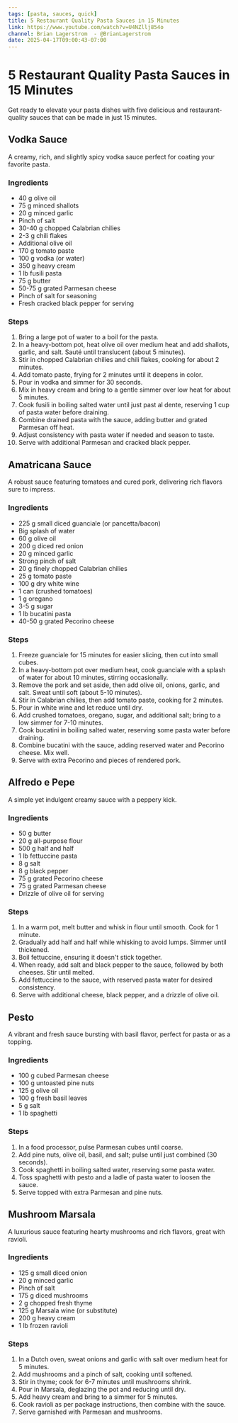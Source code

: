 ```yaml
---
tags: [pasta, sauces, quick]
title: 5 Restaurant Quality Pasta Sauces in 15 Minutes
link: https://www.youtube.com/watch?v=U4NZllj854o
channel: Brian Lagerstrom  - @BrianLagerstrom
date: 2025-04-17T09:00:43-07:00
---
```


# 5 Restaurant Quality Pasta Sauces in 15 Minutes
Get ready to elevate your pasta dishes with five delicious and restaurant-quality sauces that can be made in just 15 minutes. 

## Vodka Sauce
A creamy, rich, and slightly spicy vodka sauce perfect for coating your favorite pasta.

### Ingredients
- 40 g olive oil
- 75 g minced shallots
- 20 g minced garlic
- Pinch of salt
- 30-40 g chopped Calabrian chilies
- 2-3 g chili flakes
- Additional olive oil
- 170 g tomato paste
- 100 g vodka (or water)
- 350 g heavy cream
- 1 lb fusili pasta
- 75 g butter
- 50-75 g grated Parmesan cheese
- Pinch of salt for seasoning
- Fresh cracked black pepper for serving

### Steps
1. Bring a large pot of water to a boil for the pasta.
2. In a heavy-bottom pot, heat olive oil over medium heat and add shallots, garlic, and salt. Sauté until translucent (about 5 minutes).
3. Stir in chopped Calabrian chilies and chili flakes, cooking for about 2 minutes.
4. Add tomato paste, frying for 2 minutes until it deepens in color.
5. Pour in vodka and simmer for 30 seconds.
6. Mix in heavy cream and bring to a gentle simmer over low heat for about 5 minutes.
7. Cook fusili in boiling salted water until just past al dente, reserving 1 cup of pasta water before draining.
8. Combine drained pasta with the sauce, adding butter and grated Parmesan off heat.
9. Adjust consistency with pasta water if needed and season to taste.
10. Serve with additional Parmesan and cracked black pepper.

## Amatricana Sauce
A robust sauce featuring tomatoes and cured pork, delivering rich flavors sure to impress.

### Ingredients
- 225 g small diced guanciale (or pancetta/bacon)
- Big splash of water
- 60 g olive oil
- 200 g diced red onion
- 20 g minced garlic
- Strong pinch of salt
- 20 g finely chopped Calabrian chilies
- 25 g tomato paste
- 100 g dry white wine
- 1 can (crushed tomatoes)
- 1 g oregano
- 3-5 g sugar
- 1 lb bucatini pasta
- 40-50 g grated Pecorino cheese

### Steps
1. Freeze guanciale for 15 minutes for easier slicing, then cut into small cubes.
2. In a heavy-bottom pot over medium heat, cook guanciale with a splash of water for about 10 minutes, stirring occasionally.
3. Remove the pork and set aside, then add olive oil, onions, garlic, and salt. Sweat until soft (about 5-10 minutes).
4. Stir in Calabrian chilies, then add tomato paste, cooking for 2 minutes.
5. Pour in white wine and let reduce until dry.
6. Add crushed tomatoes, oregano, sugar, and additional salt; bring to a low simmer for 7-10 minutes.
7. Cook bucatini in boiling salted water, reserving some pasta water before draining.
8. Combine bucatini with the sauce, adding reserved water and Pecorino cheese. Mix well.
9. Serve with extra Pecorino and pieces of rendered pork.

## Alfredo e Pepe
A simple yet indulgent creamy sauce with a peppery kick.

### Ingredients
- 50 g butter
- 20 g all-purpose flour
- 500 g half and half
- 1 lb fettuccine pasta
- 8 g salt
- 8 g black pepper
- 75 g grated Pecorino cheese
- 75 g grated Parmesan cheese
- Drizzle of olive oil for serving

### Steps
1. In a warm pot, melt butter and whisk in flour until smooth. Cook for 1 minute.
2. Gradually add half and half while whisking to avoid lumps. Simmer until thickened.
3. Boil fettuccine, ensuring it doesn't stick together.
4. When ready, add salt and black pepper to the sauce, followed by both cheeses. Stir until melted.
5. Add fettuccine to the sauce, with reserved pasta water for desired consistency.
6. Serve with additional cheese, black pepper, and a drizzle of olive oil.

## Pesto
A vibrant and fresh sauce bursting with basil flavor, perfect for pasta or as a topping.

### Ingredients
- 100 g cubed Parmesan cheese
- 100 g untoasted pine nuts
- 125 g olive oil
- 100 g fresh basil leaves
- 5 g salt
- 1 lb spaghetti

### Steps
1. In a food processor, pulse Parmesan cubes until coarse.
2. Add pine nuts, olive oil, basil, and salt; pulse until just combined (30 seconds).
3. Cook spaghetti in boiling salted water, reserving some pasta water.
4. Toss spaghetti with pesto and a ladle of pasta water to loosen the sauce.
5. Serve topped with extra Parmesan and pine nuts.

## Mushroom Marsala
A luxurious sauce featuring hearty mushrooms and rich flavors, great with ravioli.

### Ingredients
- 125 g small diced onion
- 20 g minced garlic
- Pinch of salt
- 175 g diced mushrooms
- 2 g chopped fresh thyme
- 125 g Marsala wine (or substitute)
- 200 g heavy cream
- 1 lb frozen ravioli

### Steps
1. In a Dutch oven, sweat onions and garlic with salt over medium heat for 5 minutes.
2. Add mushrooms and a pinch of salt, cooking until softened.
3. Stir in thyme; cook for 6-7 minutes until mushrooms shrink.
4. Pour in Marsala, deglazing the pot and reducing until dry.
5. Add heavy cream and bring to a simmer for 5 minutes.
6. Cook ravioli as per package instructions, then combine with the sauce.
7. Serve garnished with Parmesan and mushrooms.